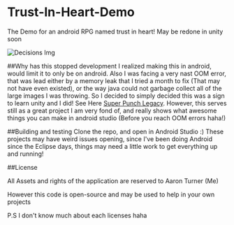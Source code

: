 # Trust-In-Heart-Demo
The Demo for an android RPG named trust in heart! May be redone in unity soon

![Decisions Img](http://aaronthedev.com/images/decisionsscreen.258983f1.png)

##Why has this stopped development
I realized making this in android, would limit it to only be on android. Also I was facing a very nast OOM error,
that was lead either by a memory leak that I tried a month to fix (That may not have even existed), or the way java
could not garbage collect all of the large images I was throwing. So I decided to simply decided this was a sign to
learn unity and I did! See Here [Super Punch Legacy](https://github.com/torch2424/Punch-Legacy). However, this serves
still as a great project I am very fond of, and really shows what awesome things you can make in android studio 
(Before you reach OOM errors haha!)

##Building and testing
Clone the repo, and open in Android Studio :) These projects may have weird issues opening, since I've been doing
Android since the Eclipse days, things may need a little work to get everything up and running!


##License

All Assets and rights of the application are reserved to Aaron Turner (Me)

However this code is open-source and may be used to help in your own projects

P.S I don't know much about each licenses haha
